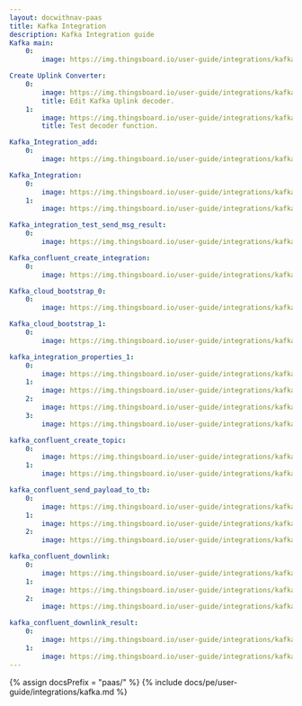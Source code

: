 ```yaml
---
layout: docwithnav-paas
title: Kafka Integration
description: Kafka Integration guide
Kafka main:
    0:
        image: https://img.thingsboard.io/user-guide/integrations/kafka/Kafka_main.png

Create Uplink Converter:
    0:
        image: https://img.thingsboard.io/user-guide/integrations/kafka/kafka_uplink_edit.png
        title: Edit Kafka Uplink decoder.
    1:
        image: https://img.thingsboard.io/user-guide/integrations/kafka/kafka_uplink_test_decoder.png
        title: Test decoder function.

Kafka_Integration_add:
    0:
        image: https://img.thingsboard.io/user-guide/integrations/kafka/kafka_integration_add.png

Kafka_Integration:
    0:
        image: https://img.thingsboard.io/user-guide/integrations/kafka/kafka_integration_edit_mode.png
    1:  
        image: https://img.thingsboard.io/user-guide/integrations/kafka/kafka_integration_save_changes.png

Kafka_integration_test_send_msg_result:
    0:
        image: https://img.thingsboard.io/user-guide/integrations/kafka/kafka_integration_test_send_msg_result.png

Kafka_confluent_create_integration:
    0:
        image: https://img.thingsboard.io/user-guide/integrations/kafka/confluent/create_integration/kafka_create_integration_main.png

Kafka_cloud_bootstrap_0:
    0:
        image: https://img.thingsboard.io/user-guide/integrations/kafka/confluent/create_integration/kafka_work_with_cluster_0.png

Kafka_cloud_bootstrap_1:
    0:
        image: https://img.thingsboard.io/user-guide/integrations/kafka/confluent/create_integration/kafka_work_with_cluster_1.png

kafka_integration_properties_1:
    0:
        image: https://img.thingsboard.io/user-guide/integrations/kafka/confluent/create_integration/kafka_integration_properties_API_keys_1.png
    1:
        image: https://img.thingsboard.io/user-guide/integrations/kafka/confluent/create_integration/kafka_integration_properties_API_keys_2.png
    2:
        image: https://img.thingsboard.io/user-guide/integrations/kafka/confluent/create_integration/kafka_integration_properties_API_keys_3.png
    3:
        image: https://img.thingsboard.io/user-guide/integrations/kafka/confluent/create_integration/kafka_integration_properties_1.png

kafka_confluent_create_topic:
    0:
        image: https://img.thingsboard.io/user-guide/integrations/kafka/confluent/create_integration/kafka_confluent_create_topic_0.png
    1:
        image: https://img.thingsboard.io/user-guide/integrations/kafka/confluent/create_integration/kafka_confluent_create_topic_1.png

kafka_confluent_send_payload_to_tb:
    0:
        image: https://img.thingsboard.io/user-guide/integrations/kafka/confluent/create_integration/kafka_confluent_send_payload_to_tb_0.png
    1:
        image: https://img.thingsboard.io/user-guide/integrations/kafka/confluent/create_integration/kafka_confluent_send_payload_to_tb_1.png
    2:
        image: https://img.thingsboard.io/user-guide/integrations/kafka/confluent/create_integration/kafka_confluent_send_payload_to_tb_2.png

kafka_confluent_downlink:
    0:
        image: https://img.thingsboard.io/user-guide/integrations/kafka/confluent/downlink/kafka_confluent_downlink_node_0.png
    1:
        image: https://img.thingsboard.io/user-guide/integrations/kafka/confluent/downlink/kafka_confluent_downlink_node_1.png
    2:
        image: https://img.thingsboard.io/user-guide/integrations/kafka/confluent/downlink/kafka_confluent_downlink_node_2.png

kafka_confluent_downlink_result:
    0:
        image: https://img.thingsboard.io/user-guide/integrations/kafka/confluent/downlink/kafka_confluent_downlink_result_0.png
    1:
        image: https://img.thingsboard.io/user-guide/integrations/kafka/confluent/downlink/kafka_confluent_downlink_result_1.png
---
```

{% assign docsPrefix = "paas/" %}
{% include docs/pe/user-guide/integrations/kafka.md %}
